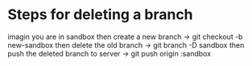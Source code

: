 


# Steps for deleting a branch
imagin you are in sandbox
then create a new branch -> git checkout -b new-sandbox
then delete the old branch -> git branch -D sandbox
then push the deleted branch to server -> git push origin :sandbox

